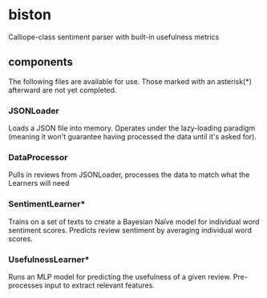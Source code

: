 # biston
Calliope-class sentiment parser with built-in usefulness metrics

## components
The following files are available for use. Those marked with an asterisk(*) afterward are not yet completed.

### JSONLoader
Loads a JSON file into memory. Operates under the lazy-loading paradigm (meaning it won't guarantee having processed the data until it's asked for). 

### DataProcessor
Pulls in reviews from JSONLoader, processes the data to match what the Learners will need

### SentimentLearner*
Trains on a set of texts to create a Bayesian Naïve model for individual word sentiment scores. Predicts review sentiment by averaging individual word scores. 

### UsefulnessLearner*
Runs an MLP model for predicting the usefulness of a given review. Pre-processes input to extract relevant features.
